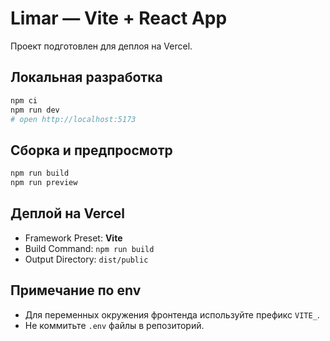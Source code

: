 # Limar — Vite + React App

Проект подготовлен для деплоя на Vercel.

## Локальная разработка
```bash
npm ci
npm run dev
# open http://localhost:5173
```

## Сборка и предпросмотр
```bash
npm run build
npm run preview
```

## Деплой на Vercel
- Framework Preset: **Vite**
- Build Command: `npm run build`
- Output Directory: `dist/public`

## Примечание по env
- Для переменных окружения фронтенда используйте префикс `VITE_`.
- Не коммитьте `.env` файлы в репозиторий.
